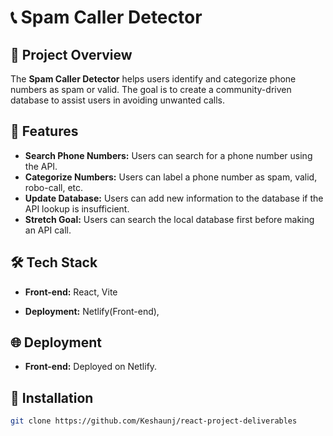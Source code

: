 # 📞 Spam Caller Detector

## 🚀 Project Overview
The **Spam Caller Detector** helps users identify and categorize phone numbers as spam or valid. The goal is to create a community-driven database to assist users in avoiding unwanted calls.

## 🌟 Features

- **Search Phone Numbers:** Users can search for a phone number using the API.
- **Categorize Numbers:** Users can label a phone number as spam, valid, robo-call, etc.
- **Update Database:** Users can add new information to the database if the API lookup is insufficient.
- **Stretch Goal:** Users can search the local database first before making an API call.

## 🛠️ Tech Stack

- **Front-end:** React, Vite

- **Deployment:** Netlify(Front-end), 



## 🌐 Deployment

- **Front-end:** Deployed on Netlify.


## 🔧 Installation

```bash
git clone https://github.com/Keshaunj/react-project-deliverables
